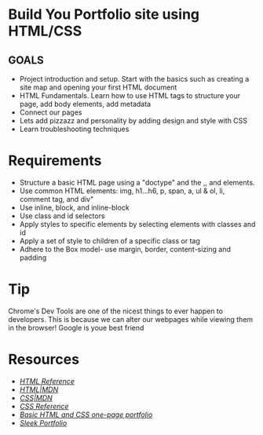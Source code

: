 # Build You Portfolio site using HTML/CSS

## GOALS
- Project introduction and setup. Start with the basics such as creating a 
site map and opening your first HTML document
- HTML Fundamentals. Learn how to use HTML tags to structure your page, add
body elements, add metadata
- Connect our pages
- Lets add pizzazz and personality by adding design and style with CSS
- Learn troubleshooting techniques

# Requirements
- Structure a basic HTML page using a "doctype" and the <html>,<head>, and <body> elements.
- Use common HTML elements: img, h1...h6, p, span, a, ul & ol, li, comment tag, and div"
- Use inline, block, and inline-block
- Use class and id selectors
- Apply styles to specific elements by selecting elements with classes and id
- Apply a set of style to children of a specific class or tag
- Adhere to the Box model- use margin, border, content-sizing and padding

# Tip
Chrome's Dev Tools are one of the nicest things to ever happen to developers. This is because we can alter our webpages while viewing them in the browser!
Google is youe best friend

# Resources 
- *[HTML Reference](http://www.w3schools.com/TAGs/)*
- *[HTML|MDN](https://developer.mozilla.org/en-US/docs/Web/HTML)*
- *[CSS|MDN](https://developer.mozilla.org/en-US/docs/Web/CSS)*
- *[CSS Reference](http://www.w3schools.com/cssref/)*
- *[Basic HTML and CSS one-page portfolio](http://tutorialzine.com/2010/02/html5-css3-website-template/)*
- *[Sleek Portfolio](https://code.tutsplus.com/tutorials/build-a-sleek-portfolio-site-from-scratch--net-16)*

